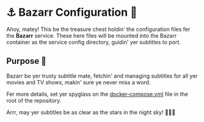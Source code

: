 # ⚓️ Bazarr Configuration 📝

Ahoy, matey! This be the treasure chest holdin' the configuration files fer the **Bazarr** service. These here files will be mounted into the Bazarr container as the service config directory, guidin' yer subtitles to port.

## Purpose 🌊

Bazarr be yer trusty subtitle mate, fetchin' and managing subtitles for all yer movies and TV shows, makin' sure ye never miss a word.

Fer more details, set yer spyglass on the [docker-compose.yml](../../docker-compose.yml) file in the root of the repository.

Arrr, may yer subtitles be as clear as the stars in the night sky! 🌟🏴‍☠️
